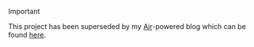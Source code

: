 > [!IMPORTANT]  
> This project has been superseded by my [Air](https://github.com/feldroy/air)-powered blog which can be found [here](https://github.com/pydanny/daniel-blog-air).